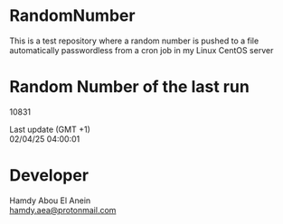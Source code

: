 # RandomNumber    
This is a test repository where a random number is pushed to a file automatically passwordless from a cron job in my Linux CentOS server    
# Random Number of the last run   
10831
      
Last update (GMT +1)    
02/04/25 04:00:01
# Developer    
Hamdy Abou El Anein   
hamdy.aea@protonmail.com
